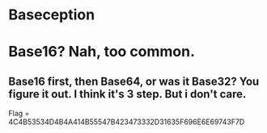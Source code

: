 # Baseception

# Base16? Nah, too common.

## Base16 first, then Base64, or was it Base32? You figure it out. I think it's 3 step. But i don't care.

Flag = 4C4B53534D4B4A414B55547B423473332D31635F696E6E69743F7D